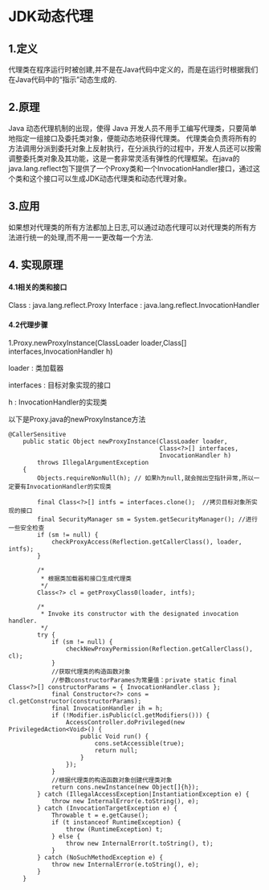 # JDK动态代理

## 1.定义

代理类在程序运行时被创建,并不是在Java代码中定义的，而是在运行时根据我们在Java代码中的“指示”动态生成的.


## 2.原理
Java 动态代理机制的出现，使得 Java 开发人员不用手工编写代理类，只要简单地指定一组接口及委托类对象，便能动态地获得代理类。
代理类会负责将所有的方法调用分派到委托对象上反射执行，在分派执行的过程中，开发人员还可以按需调整委托类对象及其功能，这是一套非常灵活有弹性的代理框架。在java的java.lang.reflect包下提供了一个Proxy类和一个InvocationHandler接口，通过这个类和这个接口可以生成JDK动态代理类和动态代理对象。

## 3.应用
如果想对代理类的所有方法都加上日志,可以通过动态代理可以对代理类的所有方法进行统一的处理,而不用一一更改每一个方法. 

## 4. 实现原理

#### 4.1相关的类和接口
Class : java.lang.reflect.Proxy
Interface : java.lang.reflect.InvocationHandler

#### 4.2代理步骤
<p>1.Proxy.newProxyInstance(ClassLoader loader,Class<?>[] interfaces,InvocationHandler h)</p>
<p>loader : 类加载器</p>
<p>interfaces : 目标对象实现的接口</p>
<p>h : InvocationHandler的实现类</p>

以下是Proxy.java的newProxyInstance方法
```
@CallerSensitive
    public static Object newProxyInstance(ClassLoader loader,
                                          Class<?>[] interfaces,
                                          InvocationHandler h)
        throws IllegalArgumentException
    {
        Objects.requireNonNull(h); // 如果h为null,就会抛出空指针异常,所以一定要有InvocationHandler的实现类

        final Class<?>[] intfs = interfaces.clone();  //拷贝目标对象所实现的接口
        final SecurityManager sm = System.getSecurityManager(); //进行一些安全检查
        if (sm != null) {
            checkProxyAccess(Reflection.getCallerClass(), loader, intfs);
        }

        /*
         * 根据类加载器和接口生成代理类
         */
        Class<?> cl = getProxyClass0(loader, intfs);

        /*
         * Invoke its constructor with the designated invocation handler.
         */
        try {
            if (sm != null) {
                checkNewProxyPermission(Reflection.getCallerClass(), cl);
            }
            //获取代理类的构造函数对象
            //参数constructorParames为常量值：private static final Class<?>[] constructorParams = { InvocationHandler.class };
            final Constructor<?> cons = cl.getConstructor(constructorParams);
            final InvocationHandler ih = h;
            if (!Modifier.isPublic(cl.getModifiers())) {
                AccessController.doPrivileged(new PrivilegedAction<Void>() {
                    public Void run() {
                        cons.setAccessible(true);
                        return null;
                    }
                });
            }
            //根据代理类的构造函数对象创建代理类对象
            return cons.newInstance(new Object[]{h});
        } catch (IllegalAccessException|InstantiationException e) {
            throw new InternalError(e.toString(), e);
        } catch (InvocationTargetException e) {
            Throwable t = e.getCause();
            if (t instanceof RuntimeException) {
                throw (RuntimeException) t;
            } else {
                throw new InternalError(t.toString(), t);
            }
        } catch (NoSuchMethodException e) {
            throw new InternalError(e.toString(), e);
        }
    }
```
 
 